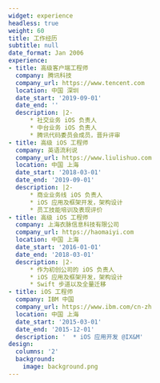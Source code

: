 ```yaml
---
widget: experience
headless: true
weight: 60
title: 工作经历
subtitle: null
date_format: Jan 2006
experience:
- title: 高级客户端工程师
  company: 腾讯科技
  company_url: https://www.tencent.com
  location: 中国 深圳
  date_start: '2019-09-01'
  date_end: ''
  description: |2-
      * 社交业务 iOS 负责人
      * 中台业务 iOS 负责人
      * 腾讯代码委员会成员，晋升评审
- title: 高级 iOS 工程师
  company: 英语流利说
  company_url: https://www.liulishuo.com
  location: 中国 上海
  date_start: '2018-03-01'
  date_end: '2019-09-01'
  description: |2-
      * 商业业务线 iOS 负责人
      * iOS 应用及框架开发，架构设计
      * 员工技能培训及表现评价
- title: 高级 iOS 工程师
  company: 上海衣脉信息科技有限公司
  company_url: https://haomaiyi.com
  location: 中国 上海
  date_start: '2016-01-01'
  date_end: '2018-03-01'
  description: |2-
      * 作为初创公司的 iOS 负责人
      * iOS 应用及框架开发，架构设计
      * Swift 步道以及全量迁移
- title: iOS 工程师
  company: IBM 中国
  company_url: https://www.ibm.com/cn-zh
  location: 中国 上海
  date_start: '2015-03-01'
  date_end: '2015-12-01'
  description: '  * iOS 应用开发 @IX&M'
design:
  columns: '2'
  background:
    image: background.png
---
```

